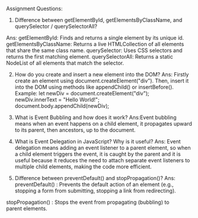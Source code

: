 Assignment Questions:

1. Difference between getElementById, getElementsByClassName, and querySelector / querySelectorAll?

Ans: getElementById: Finds and returns a single element by its unique id.
     getElementsByClassName: Returns a live HTMLCollection of all elements that share the same class name.
     querySelector: Uses CSS selectors and returns the first matching element.
     querySelectorAll: Returns a static NodeList of all elements that match the selector.


2. How do you create and insert a new element into the DOM?
Ans: Firstly create an element using document.createElement("div"). Then, insert it into the DOM using methods like appendChild() or insertBefore().
Example:
 let newDiv = document.createElement("div");
 newDiv.innerText = "Hello World!";
 document.body.appendChild(newDiv);


3. What is Event Bubbling and how does it work?
 Ans:Event bubbling means when an event happens on a child element, it propagates upward to   its parent, then ancestors, up to the document.
 

4. What is Event Delegation in JavaScript? Why is it useful?
Ans: Event delegation means adding an event listener to a parent element, so when a child element triggers the event, it is caught by the parent and it is useful because it reduces the need to attach separate event listeners to multiple child elements, making the code more efficient.


5. Difference between preventDefault() and stopPropagation()?
 Ans: preventDefault() : Prevents the default action of an element (e.g., stopping a form from submitting, stopping a link from redirecting).

  stopPropagation() : Stops the event from propagating (bubbling) to parent elements.